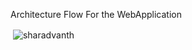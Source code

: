 Architecture Flow For the WebApplication


<p>&nbsp;<img align="center" src="https://github.com/Sharadvanth/FullStack-WebApp-DevOps/blob/main/Documents/Architecture.pdf" alt="sharadvanth" /></p>
